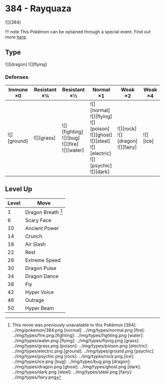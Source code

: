 # 384 - Rayquaza
![][384]

!!! note
    This Pokémon can be optained through a special event. Find out more [here](../../special_events/#rayquaza).

## Type

![][dragon]  ![][flying]

### Defenses

Immune ×0       | Resistant ×¼   | Resistant ×½                                                | Normal ×1                                                                                                                      | Weak ×2                                      | Weak ×4      | 
---             | ---            | ---                                                         | ---                                                                                                                            | ---                                          | ---          | 
![][ground]<br> | ![][grass]<br> | ![][fighting]<br> ![][bug]<br> ![][fire]<br> ![][water]<br> | ![][normal]<br> ![][flying]<br> ![][poison]<br> ![][ghost]<br> ![][steel]<br> ![][electric]<br> ![][psychic]<br> ![][dark]<br> | ![][rock]<br> ![][dragon]<br> ![][fairy]<br> | ![][ice]<br> | 

## Level Up

Level | Move               | 
---   | ---                | 
1     | Dragon Breath [^1] | 
6     | Scary Face         | 
10    | Ancient Power      | 
14    | Crunch             | 
18    | Air Slash          | 
22    | Rest               | 
26    | Extreme Speed      | 
30    | Dragon Pulse       | 
34    | Dragon Dance       | 
38    | Fly                | 
42    | Hyper Voice        | 
46    | Outrage            | 
50    | Hyper Beam         | 

[^1]: This move was previously unavailable to this Pokémon
[384]: ../img/pokemon/384.png
[normal]: ../img/types/normal.png
[fire]: ../img/types/fire.png
[fighting]: ../img/types/fighting.png
[water]: ../img/types/water.png
[flying]: ../img/types/flying.png
[grass]: ../img/types/grass.png
[poison]: ../img/types/poison.png
[electric]: ../img/types/electric.png
[ground]: ../img/types/ground.png
[psychic]: ../img/types/psychic.png
[rock]: ../img/types/rock.png
[ice]: ../img/types/ice.png
[bug]: ../img/types/bug.png
[dragon]: ../img/types/dragon.png
[ghost]: ../img/types/ghost.png
[dark]: ../img/types/dark.png
[steel]: ../img/types/steel.png
[fairy]: ../img/types/fairy.png
